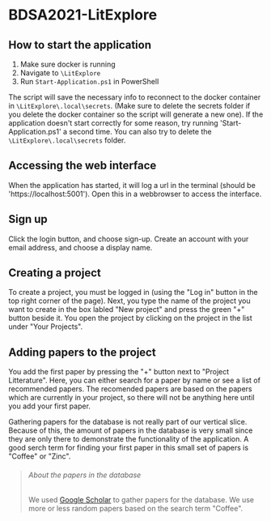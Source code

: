 # BDSA2021-LitExplore

## How to start the application

1. Make sure docker is running
2. Navigate to `\LitExplore`
3. Run `Start-Application.ps1` in PowerShell

The script will save the necessary info to reconnect to the docker container in `\LitExplore\.local\secrets`. (Make sure to delete the secrets folder if you delete the docker container so the script will generate a new one).
If the application doesn't start correctly for some reason, try running 'Start-Application.ps1' a second time.
You can also try to delete the `\LitExplore\.local\secrets` folder.

## Accessing the web interface

When the application has started, it will log a url in the terminal (should be 'https://localhost:5001'). Open this in a webbrowser to access the interface.

## Sign up

Click the login button, and choose sign-up. Create an account with your email address, and choose a display name.

## Creating a project

To create a project, you must be logged in (using the "Log in" button in the top right corner of the page).
Next, you type the name of the project you want to create in the box labled "New project" and press the green "+" button beside it.
You open the project by clicking on the project in the list under "Your Projects".

## Adding papers to the project

You add the first paper by pressing the "+" button next to "Project Litterature". Here, you can either search for a paper by name or see a list of recommended papers.
The recomended papers are based on the papers which are currently in your project, so there will not be anything here until you add your first paper.

Gathering papers for the database is not really part of our vertical slice. Because of this, the amount of papers in the database is very small since they are only there to demonstrate the functionality of the application.
A good serch term for finding your first paper in this small set of papers is "Coffee" or "Zinc".

> ###### About the papers in the database
>
> We used [Google Scholar](https://scholar.google.com/) to gather papers for the database. We use more or less random papers based on the search term "Coffee".
